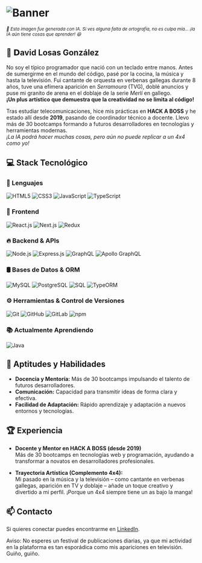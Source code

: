 # ![Banner](./assets/davidlosas-banner.webp)

<div>
  <sub><i>📌 Esta imagen fue generada con IA. Si ves alguna falta de ortografía, no es culpa mía... ¡la IA aún tiene cosas que aprender! 😆</i></sub>
</div>

## 🚀 𝗗avid Losas González

No soy el típico programador que nació con un teclado entre manos. Antes de sumergirme en el mundo del código, pasé por la cocina, la música y hasta la televisión. Fui cantante de orquesta en verbenas gallegas durante 8 años, tuve una efímera aparición en _Serramoura_ (TVG), doblé anuncios y puse mi granito de arena en el doblaje de la serie _Merlí_ en gallego.  
**¡Un plus artístico que demuestra que la creatividad no se limita al código!**

Tras estudiar telecomunicaciones, hice mis prácticas en **HACK A BOSS** y he estado allí desde **2019**, pasando de coordinador técnico a docente. Llevo más de 30 bootcamps formando a futuros desarrolladores en tecnologías y herramientas modernas.  
_¡La IA podrá hacer muchas cosas, pero aún no puede replicar a un 4x4 como yo!_

## 💻 Stack Tecnológico

<div>

### 💬 Lenguajes

![HTML5](https://img.shields.io/badge/HTML5-E34F26?style=for-the-badge&logo=html5&logoColor=white)
![CSS3](https://img.shields.io/badge/CSS3-1572B6?style=for-the-badge&logo=css3&logoColor=white)
![JavaScript](https://img.shields.io/badge/JavaScript-F7DF1E?style=for-the-badge&logo=javascript&logoColor=black)
![TypeScript](https://img.shields.io/badge/TypeScript-3178C6?style=for-the-badge&logo=typescript&logoColor=white)

### 🎨 Frontend

![React.js](https://img.shields.io/badge/React-20232A?style=for-the-badge&logo=react&logoColor=61DAFB)
![Next.js](https://img.shields.io/badge/Next.js-000000?style=for-the-badge&logo=next.js&logoColor=white)
![Redux](https://img.shields.io/badge/Redux-593D88?style=for-the-badge&logo=redux&logoColor=white)

### 🔥 Backend & APIs

![Node.js](https://img.shields.io/badge/Node.js-339933?style=for-the-badge&logo=node.js&logoColor=white)
![Express.js](https://img.shields.io/badge/Express.js-000000?style=for-the-badge&logo=express&logoColor=white)
![GraphQL](https://img.shields.io/badge/GraphQL-E10098?style=for-the-badge&logo=graphql&logoColor=white)
![Apollo GraphQL](https://img.shields.io/badge/Apollo-311C87?style=for-the-badge&logo=apollo-graphql&logoColor=white)

### 🛢️ Bases de Datos & ORM

![MySQL](https://img.shields.io/badge/MySQL-4479A1?style=for-the-badge&logo=mysql&logoColor=white)
![PostgreSQL](https://img.shields.io/badge/PostgreSQL-336791?style=for-the-badge&logo=postgresql&logoColor=white)
![SQL](https://img.shields.io/badge/SQL-FFCA28?style=for-the-badge&logo=databricks&logoColor=black)
![TypeORM](https://img.shields.io/badge/TypeORM-2C2255?style=for-the-badge&logo=typeorm&logoColor=white)

### ⚙️ Herramientas & Control de Versiones

![Git](https://img.shields.io/badge/Git-F05032?style=for-the-badge&logo=git&logoColor=white)
![GitHub](https://img.shields.io/badge/GitHub-181717?style=for-the-badge&logo=github&logoColor=white)
![GitLab](https://img.shields.io/badge/GitLab-FCA121?style=for-the-badge&logo=gitlab&logoColor=white)
![npm](https://img.shields.io/badge/npm-CB3837?style=for-the-badge&logo=npm&logoColor=white)

### 📚 Actualmente Aprendiendo

![Java](https://img.shields.io/badge/Java-007396?style=for-the-badge&logo=java&logoColor=white)

</div>

## 🌟 Aptitudes y Habilidades

-   **Docencia y Mentoría:** Más de 30 bootcamps impulsando el talento de futuros desarrolladores.
-   **Comunicación:** Capacidad para transmitir ideas de forma clara y efectiva.
-   **Facilidad de Adaptación:** Rápido aprendizaje y adaptación a nuevos entornos y tecnologías.

## 🏆 Experiencia

-   **Docente y Mentor en HACK A BOSS (desde 2019)**  
    Más de 30 bootcamps en tecnologías web y programación, ayudando a transformar a novatos en desarrolladores profesionales.

-   **Trayectoria Artística (Complemento 4x4):**  
    Mi pasado en la música y la televisión – como cantante en verbenas gallegas, aparición en TV y doblaje – añade un toque creativo y divertido a mi perfil. ¡Porque un 4x4 siempre tiene un as bajo la manga!

## 📫 Contacto

Si quieres conectar puedes encontrarme en [LinkedIn](https://www.linkedin.com/in/david-losas-gonzalez-2ba888174).

Aviso: No esperes un festival de publicaciones diarias, ya que mi actividad en la plataforma es tan esporádica como mis apariciones en televisión. Guiño, guiño.
